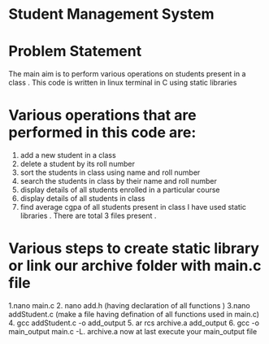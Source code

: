 # Student Management System
# Problem Statement
The main aim is to perform various operations on students present in a class . This code is written in linux terminal in C using static libraries

# Various operations that are performed in this code are:
1. add a new student in a class
2. delete a student by its roll number
3. sort the students in class using name and roll number
4. search the students in class by their name and roll number
5. display details of all students enrolled in a particular course
6. display details of all students in class
7. find average cgpa of all students present in class
I have used static libraries . There are total 3 files present .
# Various steps to create static library or link our archive folder with main.c file
1.nano main.c 
2. nano add.h (having declaration of all functions ) 
3.nano addStudent.c (make a file having defination of all functions used in main.c) 
4. gcc addStudent.c -o add_output 
5. ar rcs archive.a add_output 
6. gcc -o main_output main.c -L. archive.a 
now at last execute your main_output file
